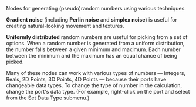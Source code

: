 Nodes for generating (pseudo)random numbers using various techniques.

**Gradient noise** (including **Perlin noise** and **simplex noise**) is useful for creating natural-looking movement and textures. 

**Uniformly distributed** random numbers are useful for picking from a set of options. When a random number is generated from a uniform distribution, the number falls between a given minimum and maximum. Each number between the minimum and the maximum has an equal chance of being picked.

Many of these nodes can work with various types of numbers — Integers, Reals, 2D Points, 3D Points, 4D Points — because their ports have changeable data types. To change the type of number in the calculation, change the port's data type. (For example, right-click on the port and select from the Set Data Type submenu.)

